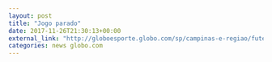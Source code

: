 ```yaml
---
layout: post
title: "Jogo parado"
date: 2017-11-26T21:30:13+00:00
external_link: "http://globoesporte.globo.com/sp/campinas-e-regiao/futebol/brasileirao-serie-a/jogo/26-11-2017/ponte-preta-vitoria/"
categories: news globo.com
---
```


